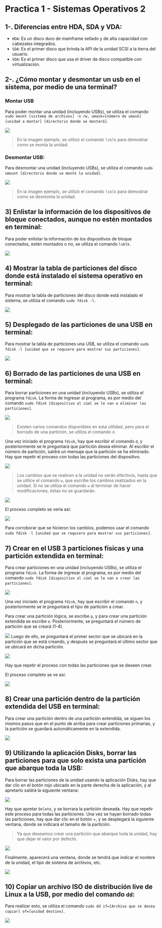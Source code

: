 # Practica 1 - Sistemas Operativos 2
## 1-. Diferencias entre HDA, SDA y VDA:
- `HDA`: Es un disco duro de mainframe sellado y de alta capacidad con cabezales integrados.
- `SDA`: Es el primer disco que brinda la API de la unidad SCSI a la tierra del usuario. 
- `VDA`: Es el primer disco que usa el driver de disco compatible con virtualización.

## 2-. ¿Cómo montar y desmontar un usb en el sistema, por medio de una terminal?

### Montar USB
Para poder montar una unidad (incluyendo USBs), se utiliza el comando `sudo mount [sistema de archivos] -o rw, umask=[número de umask] [unidad a montar] [directorio donde se montará]`.

![](https://github.com/TavSc/Practica-1-SO2/blob/f77772108087a117998155f009da29329805eb7e/Im%C3%A1genes/2.1.png)

>En la imagen ejemplo, se utilizó el comando `lsblk` para demostrar como se monta la unidad.

### Desmontar USB:
Para desmontar una unidad (incluyendo USBs), se utiliza el comando `sudo umount [directorio donde se montó la unidad]`.

![](https://github.com/TavSc/Practica-1-SO2/blob/b73b54d9e72c1003cae89fc6ae503e9e2d59fa54/Im%C3%A1genes/2.2.png)

>En la imagen ejemplo, se utilizó el comando `lsblk` para demostrar como se desmonta la unidad.

## 3) Enlistar la información de los dispositivos de bloque conectados, aunque no estén montados en terminal:
Para poder enlistar la información de los dispositivos de bloque conectados, estén montados o no, se utiliza el comando `lsblk`.

![](https://github.com/TavSc/Practica-1-SO2/blob/48ca4597342f4594b9f27be124d768f259120b57/Im%C3%A1genes/3.png)

## 4) Mostrar la tabla de particiones del disco donde está instalado el sistema operativo en terminal:
Para mostrar la tabla de particiones del disco donde está instalado el sistema, se utiliza el comando `sudo fdisk -l`.

![](https://github.com/TavSc/Practica-1-SO2/blob/03c6b74fe8a28ec4d0136d6d74934091021f4072/Im%C3%A1genes/4.3.png)

## 5) Desplegado de las particiones de una USB en terminal:
Para mostrar la tabla de particiones una USB, se utiliza el comando `sudo fdisk -l [unidad que se requiere para mostrar sus particiones]`.

![](https://github.com/TavSc/Practica-1-SO2/blob/12b694d981cfa8ba7ddb377cf5670bac8290f16d/Im%C3%A1genes/5.png)

## 6) Borrado de las particiones de una USB en terminal:
Para borrar particiones en una unidad (incluyendo USBs), se utiliza el programa `fdisk`. La forma de ingresar al programa, es por medio del comando `sudo fdisk [dispositivo al cúal se le van a eliminar las particiones]`. 

![](https://github.com/TavSc/Practica-1-SO2/blob/71693ad58f2ce51aaf9f1510ce0caf5a918c564f/Im%C3%A1genes/6.3.png)

>Existen varios comandos disponibles en esta utilidad, pero para el borrado de una partición, se utiliza el comando `d`.

Una vez iniciado el programa `fdisk`, hay que escribir el comando `d`, y posteriormente se le preguntará que partición desea eliminar. Al escribir el número de partición, saldrá un mensaje que la partición se ha eliminado. Hay que repetir el proceso con todas las particiones del dispositivo.

![](https://github.com/TavSc/Practica-1-SO2/blob/71693ad58f2ce51aaf9f1510ce0caf5a918c564f/Im%C3%A1genes/6.4.png)

>Los cambios que se realicen a la unidad no serán efectivos, hasta que se utilice el comando `w`, que escribe los cambios realizados en la unidad. Si no se utiliza el comando `w` al terminar de hacer modificaciones, éstas no se guardarán.

![](https://github.com/TavSc/Practica-1-SO2/blob/71693ad58f2ce51aaf9f1510ce0caf5a918c564f/Im%C3%A1genes/6.5.png)

El proceso completo se vería así:

![](https://github.com/TavSc/Practica-1-SO2/blob/71693ad58f2ce51aaf9f1510ce0caf5a918c564f/Im%C3%A1genes/6.1.png)

Para corroborar que se hicieron los cambios, podemos usar el comando `sudo fdisk -l [unidad que se requiere para mostrar sus particiones]`.

## 7) Crear en el USB 3 particiones físicas y una partición extendida en terminal:

Para crear particiones en una unidad (incluyendo USBs), se utiliza el programa `fdisk`. La forma de ingresar al programa, es por medio del comando `sudo fdisk [dispositivo al cúal se le van a crear las particiones]`. 

![](https://github.com/TavSc/Practica-1-SO2/blob/71693ad58f2ce51aaf9f1510ce0caf5a918c564f/Im%C3%A1genes/6.3.png)

Una vez iniciado el programa `fdisk`, hay que escribir el comando `n`, y posteriormente se le preguntará el tipo de partición a crear. 

Para crear una partición lógica, se escribe `p`, y para crear una partición extendida se escribe `e`. Posteriormente, se preguntará el número de partición que se creará (1-4). 

![](https://github.com/TavSc/Practica-1-SO2/blob/75c3ed639c732cda2392cba12c671ce7861604d9/Im%C3%A1genes/7.3.png)
Luego de ello, se preguntará el primer sector que se ubicará en la partición que se está creando, y después se preguntará el último sector que se ubicará en dicha partición.

![](https://github.com/TavSc/Practica-1-SO2/blob/81c7a1c997d4c3986993d841c3903f6d7b26d5a8/Im%C3%A1genes/7.4.png)

 Hay que repetir el proceso con todas las particiones que se deseen crear.

El proceso completo se ve así:

![](https://github.com/TavSc/Practica-1-SO2/blob/81c7a1c997d4c3986993d841c3903f6d7b26d5a8/Im%C3%A1genes/7.1.png)

## 8) Crear una partición dentro de la partición extendida del USB en terminal:
Para crear una partición dentro de una partición extendida, se siguen los mismos pasos que en el punto de arriba para crear particiones primarias, y la partición se guardará automáticamente en la extendida.

![](https://github.com/TavSc/Practica-1-SO2/blob/4632b701bb08e179ec259d1c5d9452e3baffb53d/Im%C3%A1genes/8.png)

## 9) Utilizando la aplicación Disks, borrar las particiones para que solo exista una partición que abarque toda la USB:

Para borrar las particiones de la unidad usando la aplicación Disks, hay que dar clic en el botón rojo ubicado en la parte derecha de la aplicación, y al apretarlo saldrá la siguiente ventana:

![](https://github.com/TavSc/Practica-1-SO2/blob/f44f31887a61c0b754b097ec5ac4e7c2198a1aff/Im%C3%A1genes/9.1.png)

Hay que apretar `Delete`, y se borrara la partición deseada. Hay que repetir este proceso para todas las particiones. Una vez se hayan borrado todas las particiones, hay que dar clic en el botón +, y se desplegará la siguiente ventana, donde se indicará el tamaño de la partición. 

>Ya que deseamos crear una partición que abarque toda la unidad, hay que dejar el valor por defecto.

![](https://github.com/TavSc/Practica-1-SO2/blob/f44f31887a61c0b754b097ec5ac4e7c2198a1aff/Im%C3%A1genes/9.3.png)

Finalmente, aparecerá una ventana, donde se tendrá que indicar el nombre de la unidad, el tipo de sistema de archivos, etc.

![](https://github.com/TavSc/Practica-1-SO2/blob/f44f31887a61c0b754b097ec5ac4e7c2198a1aff/Im%C3%A1genes/9.4.png)

## 10) Copiar un archivo ISO de distribución live de Linux a la USB, por medio del comando `dd`:

Para realizar esto, se utiliza el comando `sudo dd if=[Archivo que se desea copiar] of=[unidad destino]`.

![](https://github.com/TavSc/Practica-1-SO2/blob/ace6f57e60afca815097c94a543148748b1dedf4/Im%C3%A1genes/10.png)